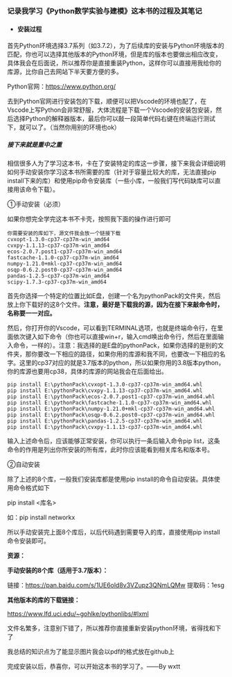 ### 记录我学习《Python数学实验与建模》这本书的过程及其笔记

- #### 安装过程

首先Python环境选择3.7系列（如3.7.2），为了后续库的安装与Python环境版本的匹配，你也可以选择其他版本的Python环境，但是库的版本也要做出相应改变，具体我会在后面说，所以推荐你是直接重装Python，这样你可以直接用我给你的库源，比你自己去网站下半天要方便的多。

Python官网：https://www.python.org/

去到Python官网进行安装包的下载，顺便可以把Vscode的环境也配了，在Vscode上写Python会非常舒服，大体流程是下载一个Vscode的安装包安装，然后选择Python的解释器版本，最后你可以敲一段简单代码右键在终端运行测试下，就可以了。（当然你用别的环境也ok）

##### **接下来就是重中之重**

相信很多人为了学习这本书，卡在了安装特定的库这一步骤，接下来我会详细说明如何手动安装你学习这本书所需要的库（针对于容量比较大的库，无法直接pip install下来的库）和使用pip命令安装库（一些小库，一般我们写代码缺库可以直接用该命令下载）。

①手动安装（必须）

如果你想完全学完这本书不卡壳，按照我下面的操作进行即可

```
你需要安装的库如下，源文件我会放一个链接下载
cvxopt-1.3.0-cp37-cp37m-win_amd64
cvxpy-1.1.13-cp37-cp37m-win_amd64
ecos-2.0.7.post1-cp37-cp37m-win_amd64
fastcache-1.1.0-cp37-cp37m-win_amd64
numpy-1.21.0+mkl-cp37-cp37m-win_amd64
osqp-0.6.2.post0-cp37-cp37m-win_amd64
pandas-1.2.5-cp37-cp37m-win_amd64
scipy-1.7.3-cp37-cp37m-win_amd64
```

首先你选择一个特定的位置比如E盘，创建一个名为pythonPack的文件夹，然后放上你下载好的这8个文件。**注意，最好是下载我的源，因为在接下来敲命令时，名称要一一对应。**

然后，你打开你的Vscode，可以看到TERMINAL选项，也就是终端命令行，在里面依次键入如下命令（你也可以直接win+r，输入cmd唤出命令行，然后在里面输入命令，一样的）。注意：我选择的是E盘的pythonPack，如果你选择的是别的文件夹，那你要改一下相应的路径，如果你用的库源和我不同，也要改一下相应的名字。这里的cp37对应的就是3.7版本的python，所以如果你用的3.8版本python，你的库源也要用cp38，具体的库源的网站我会在后面给出。

```
pip install E:\pythonPack\cvxopt-1.3.0-cp37-cp37m-win_amd64.whl
pip install E:\pythonPack\cvxpy-1.1.13-cp37-cp37m-win_amd64.whl
pip install E:\pythonPack\ecos-2.0.7.post1-cp37-cp37m-win_amd64.whl
pip install E:\pythonPack\fastcache-1.1.0-cp37-cp37m-win_amd64.whl
pip install E:\pythonPack\numpy-1.21.0+mkl-cp37-cp37m-win_amd64.whl
pip install E:\pythonPack\osqp-0.6.2.post0-cp37-cp37m-win_amd64.whl
pip install E:\pythonPack\pandas-1.2.5-cp37-cp37m-win_amd64.whl
pip install E:\pythonPack\cvxpy-1.1.13-cp37-cp37m-win_amd64.whl
```

输入上述命令后，应该能够正常安装，你可以执行一条后输入命令pip list，这条命令的作用是列出你所安装的所有库，此时你应该能看到相关库名和版本号。

②自动安装

除了上述的8个库，一般我们安装库都是使用pip install的命令自动安装。具体使用命令格式如下

pip install <库名>

如：pip install networkx

所以手动安装完上面8个库后，以后代码遇到需要导入的库，直接使用pip install命令安装即可。

**资源：**

**手动安装的8个库（适用于3.7版本）：**

链接：https://pan.baidu.com/s/1UE6old8v3VZupz3QNmLQMw 
提取码：1esg

**其他版本的库的下载链接：**

https://www.lfd.uci.edu/~gohlke/pythonlibs/#lxml

文件名繁多，注意别下错了，所以推荐你直接重新安装python环境，省得找和下了

我总结的知识点为了能显示图片我会以pdf的格式放在github上

完成安装以后，恭喜你，可以开始这本书的学习了。——By wxtt
